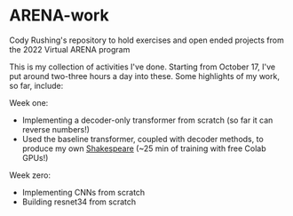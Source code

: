 # ARENA-work
Cody Rushing's repository to hold exercises and open ended projects from the 2022 Virtual ARENA program

This is my collection of activities I've done. Starting from October 17, I've put around two-three hours a day into these.
Some highlights of my work, so far, include:

Week one:
- Implementing a decoder-only transformer from scratch (so far it can reverse numbers!)
- Used the baseline transformer, coupled with decoder methods, to produce my own [Shakespeare](https://github.com/starship006/ARENA-work/blob/main/w1/w1d4.ipynb) (~25 min of training with free Colab GPUs!)

Week zero:
- Implementing CNNs from scratch
- Building resnet34 from scratch
